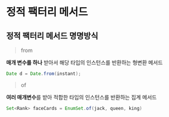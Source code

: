 # 정적 팩터리 메서드











## 정적 팩터리 메서드 명명방식
>from  

**매개 변수를 하나** 받아서 해당 타입의 인스턴스를 반환하는 형변환 메서드

```java
Date d = Date.from(instant);
```
>of  

**여러 매개변수**를 받아 적합한 타입의 인스턴스를 반환하는 집계 메서드
```java
Set<Rank> faceCards = EnumSet.of(jack, queen, king)
```

```java
```